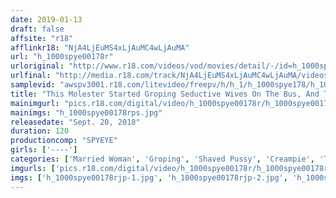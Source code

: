 ```yaml
---
date: 2019-01-13
draft: false
affsite: "r18"
afflinkr18: "NjA4LjEuMS4xLjAuMC4wLjAuMA"
url: "h_1000spye00178r"
urloriginal: "http://www.r18.com/videos/vod/movies/detail/-/id=h_1000spye00178r"
urlfinal: "http://media.r18.com/track/NjA4LjEuMS4xLjAuMC4wLjAuMA/videos/vod/movies/detail/-/id=h_1000spye00178r"
samplevid: "awspv3001.r18.com/litevideo/freepv/h/h_1/h_1000spye178/h_1000spye178_dmb_s.mp4"
title: "This Molester Started Groping Seductive Wives On The Bus, And To His Surprise, They Weren't Wearing Any Panties! Once He Confirmed Their Bitchiness, He Creampie Fucked Them On The Spot"
mainimgurl: "pics.r18.com/digital/video/h_1000spye00178r/h_1000spye00178rps.jpg"
mainimgs: "h_1000spye00178rps.jpg"
releasedate: "Sept. 20, 2018"
duration: 120
productioncomp: "SPYEYE"
girls: ['----']
categories: ['Married Woman', 'Groping', 'Shaved Pussy', 'Creampie', 'Threesome / Foursome']
imgurls: ['pics.r18.com/digital/video/h_1000spye00178r/h_1000spye00178rjp-1.jpg', 'pics.r18.com/digital/video/h_1000spye00178r/h_1000spye00178rjp-2.jpg', 'pics.r18.com/digital/video/h_1000spye00178r/h_1000spye00178rjp-3.jpg', 'pics.r18.com/digital/video/h_1000spye00178r/h_1000spye00178rjp-4.jpg', 'pics.r18.com/digital/video/h_1000spye00178r/h_1000spye00178rjp-5.jpg', 'pics.r18.com/digital/video/h_1000spye00178r/h_1000spye00178rjp-6.jpg', 'pics.r18.com/digital/video/h_1000spye00178r/h_1000spye00178rjp-7.jpg', 'pics.r18.com/digital/video/h_1000spye00178r/h_1000spye00178rjp-8.jpg', 'pics.r18.com/digital/video/h_1000spye00178r/h_1000spye00178rjp-9.jpg', 'pics.r18.com/digital/video/h_1000spye00178r/h_1000spye00178rjp-10.jpg', 'pics.r18.com/digital/video/h_1000spye00178r/h_1000spye00178rjp-11.jpg', 'pics.r18.com/digital/video/h_1000spye00178r/h_1000spye00178rjp-12.jpg', 'pics.r18.com/digital/video/h_1000spye00178r/h_1000spye00178rjp-13.jpg', 'pics.r18.com/digital/video/h_1000spye00178r/h_1000spye00178rjp-14.jpg', 'pics.r18.com/digital/video/h_1000spye00178r/h_1000spye00178rjp-15.jpg', 'pics.r18.com/digital/video/h_1000spye00178r/h_1000spye00178rjp-16.jpg', 'pics.r18.com/digital/video/h_1000spye00178r/h_1000spye00178rjp-17.jpg', 'pics.r18.com/digital/video/h_1000spye00178r/h_1000spye00178rjp-18.jpg', 'pics.r18.com/digital/video/h_1000spye00178r/h_1000spye00178rjp-19.jpg', 'pics.r18.com/digital/video/h_1000spye00178r/h_1000spye00178rjp-20.jpg']
imgs: ['h_1000spye00178rjp-1.jpg', 'h_1000spye00178rjp-2.jpg', 'h_1000spye00178rjp-3.jpg', 'h_1000spye00178rjp-4.jpg', 'h_1000spye00178rjp-5.jpg', 'h_1000spye00178rjp-6.jpg', 'h_1000spye00178rjp-7.jpg', 'h_1000spye00178rjp-8.jpg', 'h_1000spye00178rjp-9.jpg', 'h_1000spye00178rjp-10.jpg', 'h_1000spye00178rjp-11.jpg', 'h_1000spye00178rjp-12.jpg', 'h_1000spye00178rjp-13.jpg', 'h_1000spye00178rjp-14.jpg', 'h_1000spye00178rjp-15.jpg', 'h_1000spye00178rjp-16.jpg', 'h_1000spye00178rjp-17.jpg', 'h_1000spye00178rjp-18.jpg', 'h_1000spye00178rjp-19.jpg', 'h_1000spye00178rjp-20.jpg']
---
```

